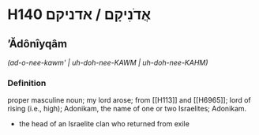 # H140 אֲדֹנִיקָם / אדניקם

## ʼĂdônîyqâm

_(ad-o-nee-kawm' | uh-doh-nee-KAWM | uh-doh-nee-KAHM)_

### Definition

proper masculine noun; my lord arose; from [[H113]] and [[H6965]]; lord of rising (i.e., high); Adonikam, the name of one or two Israelites; Adonikam.

- the head of an Israelite clan who returned from exile
